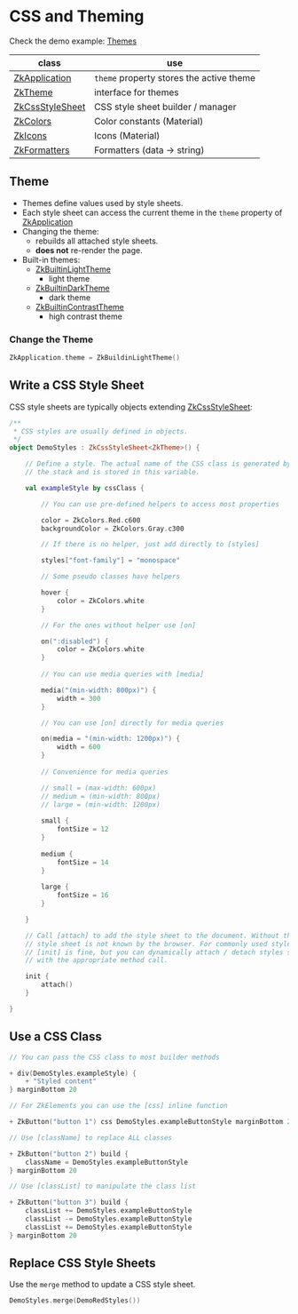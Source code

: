 # CSS and Theming

Check the demo example: [Themes](../../../../../demo/demo-lib/src/jsMain/kotlin/zakadabar/demo/frontend/lib/themes)

| class | use |
| ----- | --- |
| [ZkApplication](../../../../../core/src/jsMain/kotlin/zakadabar/stack/frontend/application/ZkApplication.kt) | `theme` property  stores the active theme |
| [ZkTheme](../../../../../core/src/jsMain/kotlin/zakadabar/stack/frontend/resources/ZkTheme.kt) | interface for themes |
| [ZkCssStyleSheet](../../../../../core/src/jsMain/kotlin/zakadabar/stack/frontend/resources/css/ZkCssStyleSheet.kt) | CSS style sheet builder / manager |
| [ZkColors](../../../../../core/src/jsMain/kotlin/zakadabar/stack/frontend/resources/ZkColors.kt) | Color constants (Material) |
| [ZkIcons](../../../../../core/src/jsMain/kotlin/zakadabar/stack/frontend/resources/ZkIcons.kt) | Icons (Material) |
| [ZkFormatters](../../../../../core/src/jsMain/kotlin/zakadabar/stack/frontend/resources/ZkFormatters.kt) | Formatters (data -> string) |

## Theme

* Themes define values used by style sheets.
* Each style sheet can access the current theme in the `theme` property
  of [ZkApplication](../../../../../core/src/jsMain/kotlin/zakadabar/stack/frontend/application/ZkApplication.kt)
* Changing the theme:
    * rebuilds all attached style sheets.
    * **does not** re-render the page.
* Built-in themes:
    * [ZkBuiltinLightTheme](../../../../../core/src/jsMain/kotlin/zakadabar/stack/frontend/builtin/theme/ZkBuiltinLightTheme.kt)
        - light theme
    * [ZkBuiltinDarkTheme](../../../../../core/src/jsMain/kotlin/zakadabar/stack/frontend/builtin/theme/ZkBuiltinDarkTheme.kt)
        - dark theme
    * [ZkBuiltinContrastTheme](../../../../../core/src/jsMain/kotlin/zakadabar/stack/frontend/builtin/theme/ZkBuiltinContrastTheme.kt)
        - high contrast theme

### Change the Theme

```kotlin
ZkApplication.theme = ZkBuildinLightTheme()
```

## Write a CSS Style Sheet

CSS style sheets are typically objects
extending [ZkCssStyleSheet](../../../../../core/src/jsMain/kotlin/zakadabar/stack/frontend/resources/css/ZkCssStyleSheet.kt):

```kotlin
/**
 * CSS styles are usually defined in objects.
 */
object DemoStyles : ZkCssStyleSheet<ZkTheme>() {

    // Define a style. The actual name of the CSS class is generated by
    // the stack and is stored in this variable.

    val exampleStyle by cssClass {

        // You can use pre-defined helpers to access most properties

        color = ZkColors.Red.c600
        backgroundColor = ZkColors.Gray.c300

        // If there is no helper, just add directly to [styles]

        styles["font-family"] = "monospace"

        // Some pseudo classes have helpers

        hover {
            color = ZkColors.white
        }

        // For the ones without helper use [on]

        on(":disabled") {
            color = ZkColors.white
        }
        
        // You can use media queries with [media]

        media("(min-width: 800px)") {
            width = 300
        }

        // You can use [on] directly for media queries

        on(media = "(min-width: 1200px)") {
            width = 600
        }
        
        // Convenience for media queries

        // small = (max-width: 600px)
        // medium = (min-width: 800px)
        // large = (min-width: 1200px)
        
        small {
            fontSize = 12
        }
        
        medium {
            fontSize = 14
        }
        
        large {
            fontSize = 16
        }

    }

    // Call [attach] to add the style sheet to the document. Without this the
    // style sheet is not known by the browser. For commonly used style sheets
    // [init] is fine, but you can dynamically attach / detach styles sheets
    // with the appropriate method call.

    init {
        attach()
    }

}
```

## Use a CSS Class

```kotlin
// You can pass the CSS class to most builder methods

+ div(DemoStyles.exampleStyle) {
    + "Styled content"
} marginBottom 20

// For ZkElements you can use the [css] inline function

+ ZkButton("button 1") css DemoStyles.exampleButtonStyle marginBottom 20

// Use [className] to replace ALL classes

+ ZkButton("button 2") build {
    className = DemoStyles.exampleButtonStyle
} marginBottom 20

// Use [classList] to manipulate the class list

+ ZkButton("button 3") build {
    classList += DemoStyles.exampleButtonStyle
    classList -= DemoStyles.exampleButtonStyle
    classList += DemoStyles.exampleButtonStyle
} marginBottom 20
```

## Replace CSS Style Sheets

Use the `merge` method to update a CSS style sheet.

```kotlin
DemoStyles.merge(DemoRedStyles())
```


